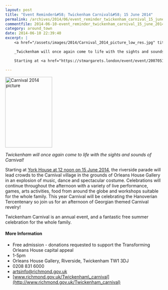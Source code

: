 ```yaml
---
layout: post
title: "Event Reminder&#58; Twickenham Carnival&#58; 15 June 2014"
permalink: /archives/2014/06/event_reminder_twickenham_carnival_15_june_2014.html
commentfile: 2014-06-10-event_reminder_twickenham_carnival_15_june_2014
category: around_town
date: 2014-06-10 22:39:40
excerpt: |
    <a href="/assets/images/2014/Carnival_2014_picture_low_res.jpg" title="See larger version of - Carnival 2014 picture"><img src="/assets/images/2014/Carnival_2014_picture_low_res_thumb.jpg" width="150" height="225" alt="Carnival 2014 picture" class="photo right" /></a>

    _Twickenham will once again come to life with the sights and sounds of Carnival!_

    Starting at <a href="https://stmargarets.london/event/event/200705144426,">York House at 12 noon on 15 June 2014</a> the riverside parade will lead crowds to the Carnival village in the grounds of Orleans House Gallery in an explosion of music, dance and spectacular costume. Celebrations will continue throughout the afternoon with a variety of live performance, games, arts activities, food from around the globe and workshops suitable for the whole family. This year Carnival will be celebrating the Hanoverian Tercentenary so join us for an afternoon of Georgian themed Carnival revelry!

---
```


<a href="/assets/images/2014/Carnival_2014_picture_low_res.jpg" title="See larger version of - Carnival 2014 picture"><img src="/assets/images/2014/Carnival_2014_picture_low_res_thumb.jpg" width="150" height="225" alt="Carnival 2014 picture" class="photo right" /></a>

*Twickenham will once again come to life with the sights and sounds of Carnival!*

Starting at [York House at 12 noon on 15 June 2014](/event/event/200705144426), the riverside parade will lead crowds to the Carnival village in the grounds of Orleans House Gallery in an explosion of music, dance and spectacular costume. Celebrations will continue throughout the afternoon with a variety of live performance, games, arts activities, food from around the globe and workshops suitable for the whole family. This year Carnival will be celebrating the Hanoverian Tercentenary so join us for an afternoon of Georgian themed Carnival revelry!

Twickenham Carnival is an annual event, and a fantastic free summer celebration for the whole family.

#### More Information

-   Free admission - donations requested to support the Transforming Orleans House capital appeal
-   1-5pm
-   Orleans House Gallery, Riverside, Twickenham TW1 3DJ
-   0208 831 6000
-   <artsinfo@richmond.gov.uk>
-   [www.richmond.gov.uk/Twickenham\_carnival](http://www.richmond.gov.uk/Twickenham_carnival)
